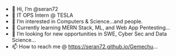 - 👋 Hi, I’m @seran72
- 🚀 IT OPS Intern @ TESLA
- 👀 I’m interested in Computers & Science...and people.
- 🌱 Currently learning MERN Stack, ML, and Web App Pentesting...
- 💞️ I’m looking for new opportunities in SWE, Cyber Sec and Data Science...
- 📫 How to reach me @ https://seran72.github.io/Gemechu...

<!---
seran72/seran72 is a ✨ special ✨ repository because its `README.md` (this file) appears on your GitHub profile.
You can click the Preview link to take a look at your changes.
--->
